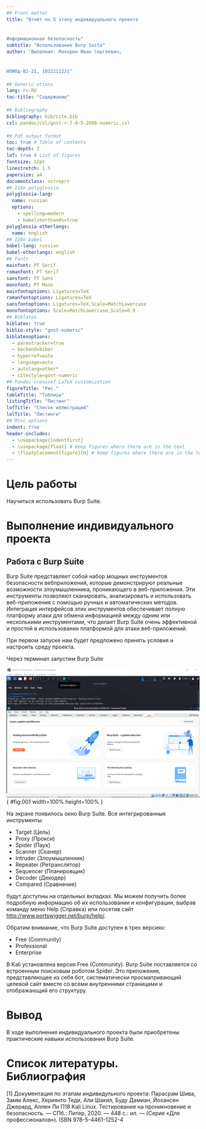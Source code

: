 ```yaml
---
## Front matter
title: "Отчёт по 5 этапу индивидуального проекта


Информационная безопасность"
subtitle: "Использование Burp Suite"
author: "Выполнил: Махорин Иван Сергеевич, 


НПИбд-02-21, 1032211221"

## Generic otions
lang: ru-RU
toc-title: "Содержание"

## Bibliography
bibliography: bib/cite.bib
csl: pandoc/csl/gost-r-7-0-5-2008-numeric.csl

## Pdf output format
toc: true # Table of contents
toc-depth: 2
lof: true # List of figures
fontsize: 12pt
linestretch: 1.5
papersize: a4
documentclass: scrreprt
## I18n polyglossia
polyglossia-lang:
  name: russian
  options:
	- spelling=modern
	- babelshorthands=true
polyglossia-otherlangs:
  name: english
## I18n babel
babel-lang: russian
babel-otherlangs: english
## Fonts
mainfont: PT Serif
romanfont: PT Serif
sansfont: PT Sans
monofont: PT Mono
mainfontoptions: Ligatures=TeX
romanfontoptions: Ligatures=TeX
sansfontoptions: Ligatures=TeX,Scale=MatchLowercase
monofontoptions: Scale=MatchLowercase,Scale=0.9
## Biblatex
biblatex: true
biblio-style: "gost-numeric"
biblatexoptions:
  - parentracker=true
  - backend=biber
  - hyperref=auto
  - language=auto
  - autolang=other*
  - citestyle=gost-numeric
## Pandoc-crossref LaTeX customization
figureTitle: "Рис."
tableTitle: "Таблица"
listingTitle: "Листинг"
lofTitle: "Список иллюстраций"
lolTitle: "Листинги"
## Misc options
indent: true
header-includes:
  - \usepackage{indentfirst}
  - \usepackage{float} # keep figures where there are in the text
  - \floatplacement{figure}{H} # keep figures where there are in the text
---
```


# Цель работы

Научиться использовать Burp Suite.


# Выполнение индивидуального проекта

## Работа с Burp Suite

Burp Suite представляет собой набор мощных инструментов безопасности вебприложений, которые демонстрируют реальные 
возможности злоумышленника, проникающего в веб-приложения. Эти инструменты позволяют сканировать, анализировать и 
использовать веб-приложения с помощью ручных и автоматических методов. Интеграция интерфейсов этих инструментов 
обеспечивает полную платформу атаки для обмена информацией между одним или несколькими инструментами, что делает 
Burp Suite очень эффективной и простой в использовании платформой для атаки веб-приложений.

При первом запуске нам будет предложено принять условия и настроить среду проекта.

Через терминал запустим Burp Suite

![Запуск Burp Suite](image/1.png){ #fig:001 width=100% height=100% }

На экране появилось окно Burp Suite. Все интегрированные инструменты:

- Target (Цель) 
- Proxy (Прокси)
- Spider (Паук)
- Scanner (Сканер)
- Intruder (Злоумышленник)
- Repeater (Ретранслятор)
- Sequencer (Планировщик)
- Decoder (Декодер)
- Compared (Сравнение)

будут доступны на отдельных вкладках. Мы можем получить более подробную информацию об их использовании и конфигурации, 
выбрав команду меню Help (Справка) или посетив сайт http://www.portswigger.net/burp/help/.

Обратим внимание, что Burp Suite доступен в трех версиях: 

- Free (Community)
- Professional
- Enterprise

В Kali установлена версия Free (Community). Burp Suite поставляется со встроенным поисковым роботом Spider. 
Это приложение, представляющее из себя бот, систематически просматривающий целевой сайт вместе со всеми внутренними 
страницами и отображающий его структуру.

# Вывод

В ходе выполнения индивидуального проекта были приобретены практические навыки использования Burp Suite.

# Список литературы. Библиография

[1] Документация по этапам индивидульного проекта:  Парасрам Шива, Замм Алекс, Хериянто Теди, Али Шакил, Буду Дамиан, 
Йохансен Джерард, Аллен Ли П18 Kali Linux. Тестирование на проникновение и безопасность. — СПб.: Питер, 2020. — 448 с.: 
ил. — (Серия «Для профессионалов»). ISBN 978-5-4461-1252-4
